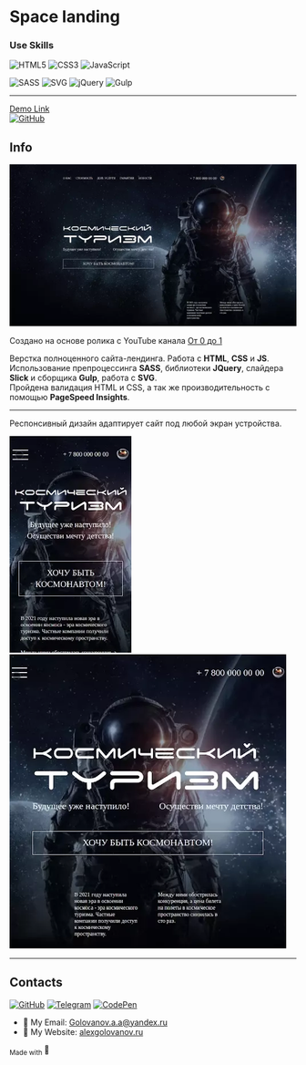 # Space landing

### Use Skills

![HTML5](https://img.shields.io/badge/html5-%23E34F26.svg?style=for-the-badge&logo=html5&logoColor=white)
![CSS3](https://img.shields.io/badge/css3-%231572B6.svg?style=for-the-badge&logo=css3&logoColor=white)
![JavaScript](https://img.shields.io/badge/javascript-%23323330.svg?style=for-the-badge&logo=javascript&logoColor=%23F7DF1E)

![SASS](https://img.shields.io/badge/SASS-hotpink.svg?style=for-the-badge&logo=SASS&logoColor=white)
![SVG](https://img.shields.io/badge/SVG-%23ED760E.svg?style=for-the-badge&logo=SVG&logoColor=white)
![jQuery](https://img.shields.io/badge/jquery-%230769AD.svg?style=for-the-badge&logo=jquery&logoColor=white)
![Gulp](https://img.shields.io/badge/GULP-%23CF4647.svg?style=for-the-badge&logo=gulp&logoColor=white)

---

[Demo Link <br>![GitHub](https://img.shields.io/badge/github-%23121011.svg?style=for-the-badge&logo=github&logoColor=white)](https://golovanovalex.github.io/Space_landing/)

## Info

![Gifweb](readme/gifweb.webp)

Создано на основе ролика с YouTube канала [От 0 до 1](https://www.youtube.com/c/%D0%9E%D1%820%D0%B4%D0%BE1)

Верстка полноценного сайта-лендинга. Работа с **HTML**, **CSS** и **JS**.  
Использование препроцессинга **SASS**, библиотеки **JQuery**, слайдера **Slick** и сборщика **Gulp**, работа с **SVG**.  
Пройдена валидация HTML и CSS, а так же производительность с помощью **PageSpeed Insights**.

---

Респонсивный дизайн адаптирует сайт под любой экран устройства.

![GifMobile](readme/gifmobile.webp) &nbsp;&nbsp;&nbsp;&nbsp;&nbsp;&nbsp;&nbsp;![GifMobile](readme/giftab.webp)

---

## Contacts

[![GitHub](https://img.shields.io/badge/github-%23121011.svg?style=for-the-badge&logo=github&logoColor=white)](https://github.com/GolovanovAlex)
[![Telegram](https://img.shields.io/badge/Telegram-2CA5E0?style=for-the-badge&logo=telegram&logoColor=white)](https://t.me/GolovanovAlex)
[![CodePen](https://img.shields.io/badge/Codepen-000000?style=for-the-badge&logo=codepen&logoColor=white)](https://codepen.io/AlexGolovanov)

- 📧 My Email: <a href="mailto:golovanov.a.a@yandex.ru" >Golovanov.a.a@yandex.ru</a>
- 📜 My Website: [alexgolovanov.ru](http://alexgolovanov.ru)

<sub> Made with </sub>💙
